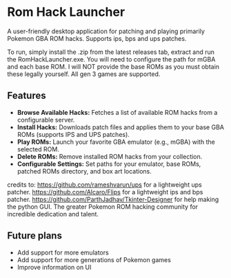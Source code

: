 # Rom Hack Launcher

A user-friendly desktop application for patching and playing primarily Pokemon GBA ROM hacks.
Supports ips, bps and ups patches.

To run, simply install the .zip from the latest releases tab, extract and run the RomHackLauncher.exe.
You will need to configure the path for mGBA and each base ROM.
I will NOT provide the base ROMs as you must obtain these legally yourself.
All gen 3 games are supported.

## Features

*   **Browse Available Hacks:** Fetches a list of available ROM hacks from a configurable server.
*   **Install Hacks:** Downloads patch files and applies them to your base GBA ROMs (supports IPS and UPS patches).
*   **Play ROMs:** Launch your favorite GBA emulator (e.g., mGBA) with the selected ROM.
*   **Delete ROMs:** Remove installed ROM hacks from your collection.
*   **Configurable Settings:** Set paths for your emulator, base ROMs, patched ROMs directory, and box art locations.

credits to:
https://github.com/rameshvarun/ups for a lightweight ups patcher.
https://github.com/Alcaro/Flips for a lightweight ips and bps patcher.
https://github.com/ParthJadhav/Tkinter-Designer for help making the python GUI.
The greater Pokemon ROM hacking community for incredible dedication and talent.

## Future plans
*  Add support for more emulators
*  Add support for more generations of Pokemon games
*  Improve information on UI
